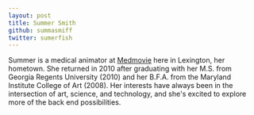 ```yaml
---
layout: post
title: Summer Smith
github: summasmiff
twitter: sumerfish
---
```


Summer is a medical animator at [Medmovie](www.medmovie.com) here in Lexington, her hometown.  She returned in 2010 after graduating with her M.S. from Georgia Regents University (2010) and her B.F.A. from the Maryland Institute College of Art (2008). Her interests have always been in the intersection of art, science, and technology, and she's excited to explore more of the back end possibilities. 